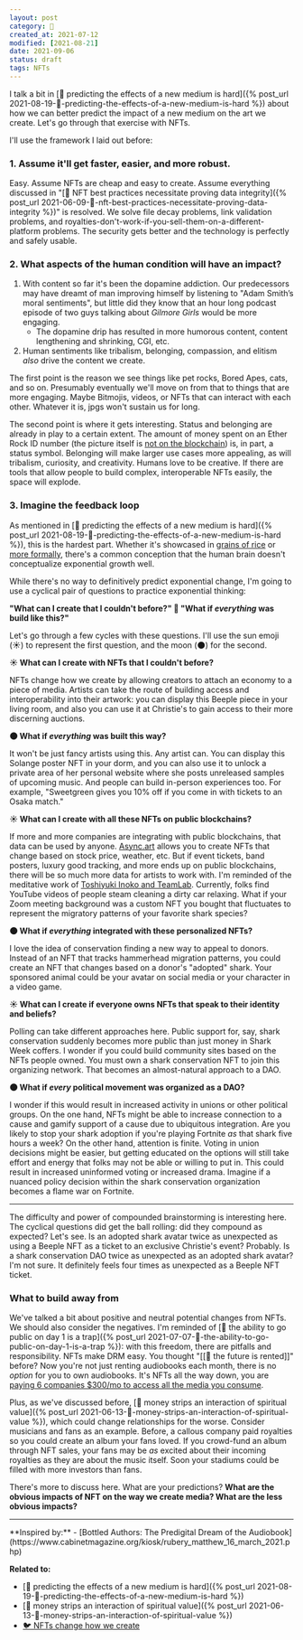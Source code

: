 ```yaml
---
layout: post
category: 🌳
created_at: 2021-07-12
modified: [2021-08-21]
date: 2021-09-06
status: draft
tags: NFTs
---
```

I talk a bit in [🌳 predicting the effects of a new medium is hard]({% post_url 2021-08-19-🌳-predicting-the-effects-of-a-new-medium-is-hard %}) about how we can better predict the impact of a new medium on the art we create. Let's go through that exercise with NFTs.

I'll use the framework I laid out before:
### 1. Assume it'll get faster, easier, and more robust.
Easy. Assume NFTs are cheap and easy to create. Assume everything discussed in "[🌱 NFT best practices necessitate proving data integrity]({% post_url 2021-06-09-🌱-nft-best-practices-necessitate-proving-data-integrity %})" is resolved. We solve file decay problems,  link validation problems, and royalties-don't-work-if-you-sell-them-on-a-different-platform problems. The security gets better and the technology is perfectly and safely usable.
### 2. What aspects of the human condition will have an impact?
1. With content so far it's been the dopamine addiction. Our predecessors may have dreamt of man improving himself by listening to "Adam Smith’s moral sentiments", but little did they know that an hour long podcast episode of two guys talking about _Gilmore Girls_ would be more engaging.
	- The dopamine drip has resulted in more humorous content, content lengthening and shrinking, CGI, etc.
2.  Human sentiments like tribalism, belonging, compassion, and elitism _also_ drive the content we create.

The first point is the reason we see things like pet rocks, Bored Apes, cats, and so on. Presumably eventually we'll move on from that to things that are more engaging. Maybe Bitmojis, videos, or NFTs that can interact with each other. Whatever it is, jpgs won't sustain us for long.

The second point is where it gets interesting. Status and belonging are already in play to a certain extent. The amount of money spent on an Ether Rock ID number (the picture itself is [not on the blockchain](https://etherscan.io/address/0x41f28833be34e6ede3c58d1f597bef429861c4e2#code)) is, in part, a status symbol. Belonging will make larger use cases more appealing, as will tribalism, curiosity, and creativity. Humans love to be creative. If there are tools that allow people to build complex, interoperable NFTs easily, the space will explode.

### 3. Imagine the feedback loop
As mentioned in [🌳 predicting the effects of a new medium is hard]({% post_url 2021-08-19-🌳-predicting-the-effects-of-a-new-medium-is-hard %}), this is the hardest part. Whether it's showcased in [grains of rice](https://www.youtube.com/watch?v=qSOVBiEotaw) or [more formally](https://www.youtube.com/watch?v=C6CojjP4Xgk), there's a common conception that the human brain doesn't conceptualize exponential growth well.

While there's no way to definitively predict exponential change, I'm going to use a cyclical pair of questions to practice exponential thinking:

**"What can I create that I couldn't before?" 🔄 "What if _everything_ was build like this?"**

Let's go through a few cycles with these questions. I'll use the sun emoji (☀️) to represent the first question, and the moon (🌑) for the second.

**☀️ What can I create with NFTs that I couldn't before?**

NFTs change how we create by allowing creators to attach an economy to a piece of media. Artists can take the route of building access and interoperability into their artwork: you can display this Beeple piece in your living room, and also you can use it at Christie's to gain access to their more discerning auctions.

**🌑 What if _everything_ was built this way?**

It won't be just fancy artists using this. Any artist can. You can display this Solange poster NFT in your dorm, and you can also use it to unlock a private area of her personal website where she posts unreleased samples of upcoming music. And people can build in-person experiences too. For example, "Sweetgreen gives you 10% off if you come in with tickets to an Osaka match."

**☀️ What can I create with all these NFTs on public blockchains?**

If more and more companies are integrating with public blockchains, that data can be used by anyone. [Async.art](https://async.art) allows you to create NFTs that change based on stock price, weather, etc. But if event tickets, band posters, luxury good tracking, and more ends up on public blockchains, there will be so much more data for artists to work with. I'm reminded of the meditative work of [Toshiyuki Inoko and TeamLab](https://discovery.cathaypacific.com/the-wizard-of-awes-teamlab-founder-brings-the-magic-to-macao/). Currently, folks find YouTube videos of people steam cleaning a dirty car relaxing. What if your Zoom meeting background was a custom NFT you bought that fluctuates to represent the migratory patterns of your favorite shark species?

**🌑 What if _everything_ integrated with these personalized NFTs?**

I love the idea of conservation finding a new way to appeal to donors. Instead of an NFT that tracks hammerhead migration patterns, you could create an NFT that changes based on a donor's "adopted" shark. Your sponsored animal could be your avatar on social media or your character in a video game.

**☀️ What can I create if everyone owns NFTs that speak to their identity and beliefs?**

Polling can take different approaches here. Public support for, say, shark conservation suddenly becomes more public than just money in Shark Week coffers. I wonder if you could build community sites based on the NFTs people owned. You must own a shark conservation NFT to join this organizing network. That becomes an almost-natural approach to a DAO.

**🌑 What if _every_ political movement was organized as a DAO?**

I wonder if this would result in increased activity in unions or other political groups. On the one hand, NFTs might be able to increase connection to a cause and gamify support of a cause due to ubiquitous integration. Are you likely to stop your shark adoption if you're playing Fortnite  _as_ that shark five hours a week? On the other hand, attention is finite. Voting in union decisions might be easier, but getting educated on the options will still take effort and energy that folks may not be able or willing to put in. This could result in increased uninformed voting or increased drama. Imagine if a nuanced policy decision within the shark conservation organization becomes a flame war on Fortnite. 
<hr/>

The difficulty and power of compounded brainstorming is interesting here. The cyclical questions did get the ball rolling: did they compound as expected? Let's see. Is an adopted shark avatar twice as unexpected as using a Beeple NFT as a ticket to an exclusive Christie's event? Probably. Is a shark conservation DAO twice as unexpected as an adopted shark avatar? I'm not sure. It definitely feels four times as unexpected as a Beeple NFT ticket.

### What to build away from
We've talked a bit about positive and neutral potential changes from NFTs. We should also consider the negatives. I'm reminded of [🌱 the ability to go public on day 1 is a trap]({% post_url 2021-07-07-🌱-the-ability-to-go-public-on-day-1-is-a-trap %}): with this freedom, there are pitfalls and responsibility. NFTs make DRM easy. You thought "[[🌰 the future is rented]]" before? Now you're not just renting audiobooks each month, there is no _option_ for you to own audiobooks. It's NFTs all the way down, you are [paying 6 companies $300/mo to access all the media you consume](https://www.webfx.com/blog/internet/the-6-companies-that-own-almost-all-media-infographic/).

Plus, as we've discussed before, [🌰 money strips an interaction of spiritual value]({% post_url 2021-06-13-🌰-money-strips-an-interaction-of-spiritual-value %}), which could change relationships for the worse. Consider musicians and fans as an example. Before, a callous company paid royalties so you could create an album your fans loved. If you crowd-fund an album through NFT sales, your fans may be _as_ excited about their incoming royalties as they are about the music itself. Soon your stadiums could be filled with more investors than fans.

There's more to discuss here. What are your predictions? **What are the obvious impacts of NFT on the way we create media? What are the less obvious impacts?**
<hr/>
**Inspired by:** 
- [Bottled Authors: The Predigital Dream of the Audiobook](https://www.cabinetmagazine.org/kiosk/rubery_matthew_16_march_2021.php)

**Related to:**
- [🌳 predicting the effects of a new medium is hard]({% post_url 2021-08-19-🌳-predicting-the-effects-of-a-new-medium-is-hard %})
- [🌰 money strips an interaction of spiritual value]({% post_url 2021-06-13-🌰-money-strips-an-interaction-of-spiritual-value %})
- [🐦 NFTs change how we create](https://twitter.com/person72443/status/1435147419134558215)
